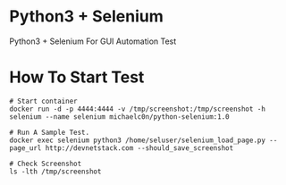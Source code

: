 # Python3 + Selenium
Python3 + Selenium For GUI Automation Test
> 
# How To Start Test
```
# Start container
docker run -d -p 4444:4444 -v /tmp/screenshot:/tmp/screenshot -h selenium --name selenium michaelc0n/python-selenium:1.0

# Run A Sample Test. 
docker exec selenium python3 /home/seluser/selenium_load_page.py --page_url http://devnetstack.com --should_save_screenshot

# Check Screenshot
ls -lth /tmp/screenshot
```
